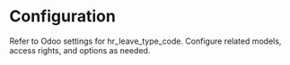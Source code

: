 # Configuration

Refer to Odoo settings for hr_leave_type_code. Configure related models, access rights, and options as needed.

